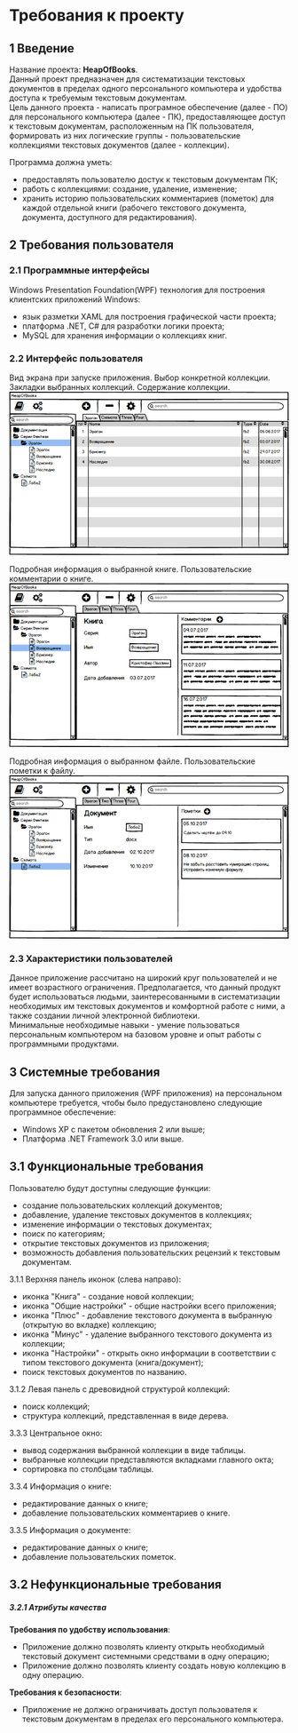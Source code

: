 # **Требования к проекту**

## **1 Введение**

Название проекта: **HeapOfBooks**.  
Данный проект предназначен для систематизации текстовых документов в пределах одного персонального компьютера и удобства доступа к требуемым текстовым документам.  
Цель данного проекта - написать програмное обеспечение (далее - ПО) для персонального компьютера (далее - ПК), предоставляющее доступ к текстовым документам, расположенным на ПК пользователя, формировать из них логические группы - пользовательские коллекциями текстовых документов (далее - коллекции).

Программа должна уметь:
- предоставлять пользователю достук к текстовым документам ПК;
- работь с коллекциями: создание, удаление, изменение;
- хранить историю пользовательских комментариев (пометок) для каждой отдельной книги (рабочего текстового документа, документа, доступного для редактирования). 

## **2 Требования пользователя**

### **2.1 Программные интерфейсы**

Windows  Presentation  Foundation(WPF) технология для построения клиентских приложений Windows:

- язык разметки XAML для построения графической части проекта;
- платформа .NET, C# для разработки логики проекта;
- MySQL для хранения информации о коллекциях книг.
### **2.2 Интерфейс пользователя**

Вид экрана при запуске приложения. Выбор конкретной коллекции. Закладки выбранных коллекций. Содержание коллекции.  
![](Mockup/Main.png)

Подробная информация о выбранной книге. Пользовательские комментарии о книге.   
![](Mockup/InfoBook.png)

Подробная информация о выбранном файле. Пользовательские пометки к файлу.   
![](Mockup/InfoFile.png)

### **2.3 Характеристики пользователей**

Данное приложение рассчитано на широкий круг пользователей и не имеет возрастного ограничения. Предполагается, что данный продукт будет использоваться людьми, заинтересованными в систематизации необходимых им текстовых документов и комфортной работе с ними, а также создании личной электронной библиотеки.   
Минимальные необходимые навыки - умение пользоваться персональным компьютером на базовом уровне и опыт работы с программными продуктами.

## **3 Системные требования**

Для запуска данного приложения (WPF приложения) на персональном компьютере требуется, чтобы было предустановлено следующие программное обеспечение:

- Windows XP с пакетом обновления 2 или выше;
- Платформа .NET Framework 3.0 или выше.
## **3.1 Функциональные требования**

Пользователю будут доступны следующие функции:
- создание пользовательских коллекций документов;
- добавление, удаление текстовых документов в коллекциях;
- изменение информации о текстовых документах;
- поиск по категориям;
- открытие текстовых документов из приложения;
- возможность добавления пользовательских рецензий к текстовым документам.

3.1.1 Верхняя панель иконок (слева направо):  
- иконка "Книга" - создание новой коллекции;
- иконка "Общие настройки" - общие настройки всего приложения;
- иконка "Плюс" - добавление текстового документа в выбранную (открытую во вкладке) коллекцию;
- иконка "Минус" - удаление выбранного текстового документа из коллекции;
- иконка "Настройки" - открыть окно информации в соответствии с типом текстового документа (книга/документ);
- поиск текстовых документов по названию.

3.1.2 Левая панель с древовидной структурой коллекций:
- поиск коллекций;
- структура коллекций, представленная в виде дерева.

3.3.3 Центральное окно:
- вывод содержания выбранной коллекции в виде таблицы.
- выбранные коллекции представляются вкладками главного окта;
- сортировка по столбцам таблицы.

3.3.4 Информация о книге:
- редактирование данных о книге;
- добавление пользовательских комментариев о книге.

3.3.5 Информация о документе:
- редактирование данных о книге;
- добавление пользовательских пометок.

## **3.2 Нефункциональные требования**
##### **3.2.1 Атрибуты качества**

**Требования по удобству использования**:
- Приложение должно позволять клиенту открыть необходимый текстовый документ системными средствами в одну операцию;
- Приложение должно позволять клиенту создать новую коллекцию в одну операцию.

**Требования к безопасности**:
- Приложение не должно ограничивать доступ пользователя к текстовым документам в пределах его персонального компьютера.
